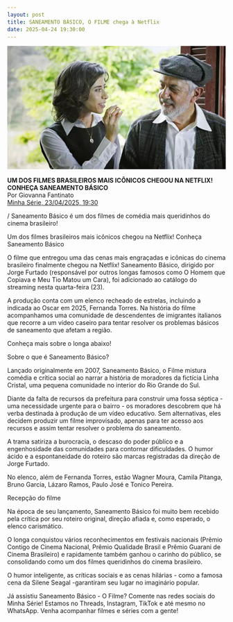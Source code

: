 ```yaml
---
layout: post
title: SANEAMENTO BÁSICO, O FILME chega à Netflix
date: 2025-04-24 19:30:00
---
```

![](/uploads/sbof-nanda-paulo.jpg)

**UM DOS FILMES BRASILEIROS MAIS ICÔNICOS CHEGOU NA NETFLIX! CONHEÇA SANEAMENTO BÁSICO**\
Por Giovanna Fantinato\
[Minha Série, 23/04/2025, 19:30](https://www.tecmundo.com.br/minha-serie/601146-um-dos-filmes-brasileiros-mais-iconicos-chegou-na-netflix-conheca-saneamento-basico.htm)

/ Saneamento Básico é um dos filmes de comédia mais queridinhos do cinema brasileiro!

Um dos filmes brasileiros mais icônicos chegou na Netflix! Conheça Saneamento Básico

O filme que entregou uma das cenas mais engraçadas e icônicas do cinema brasileiro finalmente chegou na Netflix! Saneamento Básico, dirigido por Jorge Furtado (responsável por outros longas famosos como O Homem que Copiava e Meu Tio Matou um Cara), foi adicionado ao catálogo do streaming nesta quarta-feira (23).

A produção conta com um elenco recheado de estrelas, incluindo a indicada ao Oscar em 2025, Fernanda Torres. Na história do filme acompanhamos uma comunidade de descendentes de imigrantes italianos que recorre a um vídeo caseiro para tentar resolver os problemas básicos de saneamento que afetam a região.

Conheça mais sobre o longa abaixo!

Sobre o que é Saneamento Básico?

Lançado originalmente em 2007, Saneamento Básico, o Filme mistura comédia e crítica social ao narrar a história de moradores da fictícia Linha Cristal, uma pequena comunidade no interior do Rio Grande do Sul.

Diante da falta de recursos da prefeitura para construir uma fossa séptica - uma necessidade urgente para o bairro - os moradores descobrem que há verba destinada à produção de um vídeo educativo. Sem alternativas, eles decidem produzir um filme improvisado, apenas para ter acesso aos recursos e assim tentar resolver o problema do saneamento.

A trama satiriza a burocracia, o descaso do poder público e a engenhosidade das comunidades para contornar dificuldades. O humor ácido e a espontaneidade do roteiro são marcas registradas da direção de Jorge Furtado.

No elenco, além de Fernanda Torres, estão Wagner Moura, Camila Pitanga, Bruno Garcia, Lázaro Ramos, Paulo José e Tonico Pereira.

Recepção do filme

Na época de seu lançamento, Saneamento Básico foi muito bem recebido pela crítica por seu roteiro original, direção afiada e, como esperado, o elenco carismático.

O longa conquistou vários reconhecimentos em festivais nacionais (Prêmio Contigo de Cinema Nacional, Prêmio Qualidade Brasil e Prêmio Guarani de Cinema Brasileiro) e rapidamente também ganhou o carinho do público, se consolidando como um dos filmes queridinhos do cinema brasileiro.

O humor inteligente, as críticas sociais e as cenas hilárias - como a famosa cena da Silene Seagal -garantiram seu lugar no imaginário popular.

Já assistiu Saneamento Básico - O Filme? Comente nas redes sociais do Minha Série! Estamos no Threads, Instagram, TikTok e até mesmo no WhatsApp. Venha acompanhar filmes e séries com a gente!
